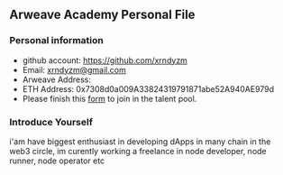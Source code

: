 ## Arweave Academy Personal File

### Personal information

- github account: https://github.com/xrndyzm
- Email: xrndyzm@gmail.com
- Arweave Address: 
- ETH Address: 0x7308d0a009A33824319791871abe52A940AE979d
- Please finish this [form](https://docs.google.com/forms/d/e/1FAIpQLSfWA5fIIcBgmRppm3jNz5vmf9Mai_QMVil-2pO4r7YKn_Zhtw/viewform?usp=sf_link) to join in the talent pool.

### Introduce Yourself
 i'am have biggest enthusiast in developing dApps in many chain in the web3 circle, im curently working a freelance in node developer, node runner, node operator etc
